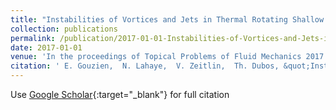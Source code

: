 ```yaml
---
title: "Instabilities of Vortices and Jets in Thermal Rotating Shallow Water Model"
collection: publications
permalink: /publication/2017-01-01-Instabilities-of-Vortices-and-Jets-in-Thermal-Rotating-Shallow-Water-Model
date: 2017-01-01
venue: 'In the proceedings of Topical Problems of Fluid Mechanics 2017'
citation: ' E. Gouzien,  N. Lahaye,  V. Zeitlin,  Th. Dubos, &quot;Instabilities of Vortices and Jets in Thermal Rotating Shallow Water Model.&quot; In the proceedings of Topical Problems of Fluid Mechanics 2017, 2017.'
---
```

Use [Google Scholar](https://scholar.google.com/scholar?q=Instabilities+of+Vortices+and+Jets+in+Thermal+Rotating+Shallow+Water+Model){:target="_blank"} for full citation